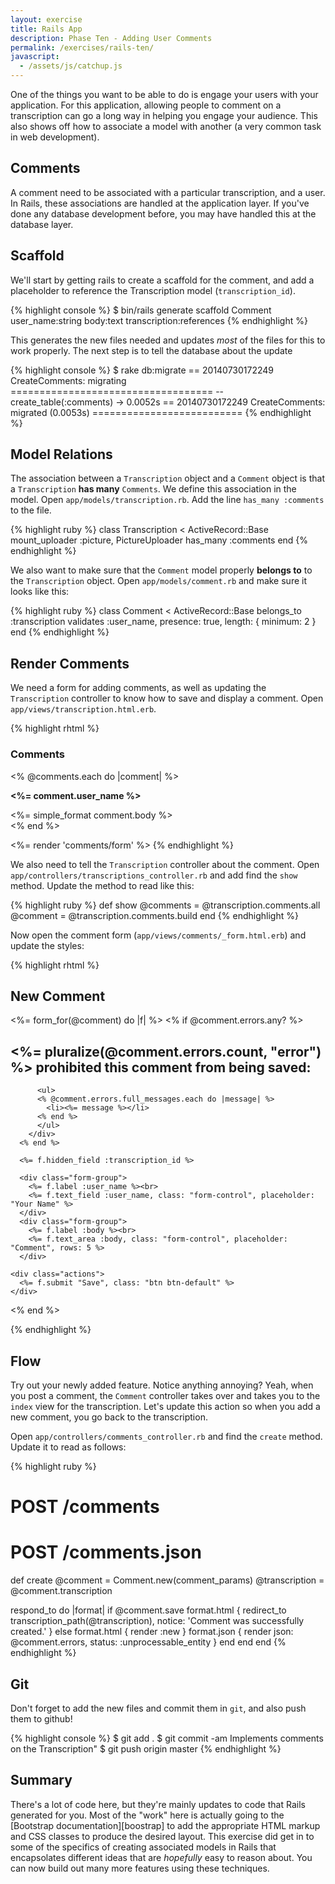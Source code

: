 ```yaml
---
layout: exercise
title: Rails App
description: Phase Ten - Adding User Comments
permalink: /exercises/rails-ten/
javascript:
  - /assets/js/catchup.js
---
```


One of the things you want to be able to do is engage your users with your
application. For this application, allowing people to comment on a
transcription can go a long way in helping you engage your audience. This also
shows off how to associate a model with another (a very common task in web
development).

## Comments

A comment need to be associated with a particular transcription, and a user. In
Rails, these associations are handled at the application layer. If you've done
any database development before, you may have handled this at the database
layer.

## Scaffold

We'll start by getting rails to create a scaffold for the comment, and add a
placeholder to reference the Transcription model (`transcription_id`).

{% highlight console %}
$ bin/rails generate scaffold Comment user_name:string body:text transcription:references
{% endhighlight %}

This generates the new files needed and updates *most* of the files for this to
work properly. The next step is to tell the database about the update

{% highlight console %}
$ rake db:migrate
== 20140730172249 CreateComments: migrating ===================================
-- create_table(:comments)
   -> 0.0052s
== 20140730172249 CreateComments: migrated (0.0053s) ==========================
{% endhighlight %}

## Model Relations

The association between a `Transcription` object and a `Comment` object is that
a `Transcription` **has many** `Comments`. We define this association in the
model. Open `app/models/transcription.rb`. Add the line `has_many :comments` to
the file.

{% highlight ruby %}
class Transcription < ActiveRecord::Base
  mount_uploader :picture, PictureUploader
  has_many :comments
end
{% endhighlight %}

We also want to make sure that the `Comment` model properly **belongs to** to
the `Transcription` object. Open `app/models/comment.rb` and make sure it looks
like this:

{% highlight ruby %}
class Comment < ActiveRecord::Base
  belongs_to :transcription
  validates :user_name, presence: true, length: { minimum: 2 }
end
{% endhighlight %}

## Render Comments

We need a form for adding comments, as well as updating the `Transcription`
controller to know how to save and display a comment. Open
`app/views/transcription.html.erb`.

{% highlight rhtml %}
<div class="row">
  <div class="col-md-12">
    <h3 class="page-header">Comments</h3>
  </div>
</div>

<% @comments.each do |comment| %>
<div class="row">
  <div class="md-col-10 col-md-offset-1">
    <div class="comment">
      <p><strong><%= comment.user_name %></strong></p>
      <%= simple_format comment.body %>
    </div>
  </div>
</div>
<% end %>

<%= render 'comments/form' %>
{% endhighlight %}

We also need to tell the `Transcription` controller about the comment. Open
`app/controllers/transcriptions_controller.rb` and add find the `show` method.
Update the method to read like this:

{% highlight ruby %}
def show
  @comments = @transcription.comments.all
  @comment = @transcription.comments.build
end
{% endhighlight %}

Now open the comment form (`app/views/comments/_form.html.erb`) and update the
styles:

{% highlight rhtml %}
<div class="row">
  <div class="md-col-12">
    <h2 class="page-header">New Comment</h2>
  </div>
</div>

<div class="row">
  <div class="md-col-4 col-md-offset-1">
    <%= form_for(@comment) do |f| %>
      <% if @comment.errors.any? %>
        <div id="error_explanation">
          <h2><%= pluralize(@comment.errors.count, "error") %> prohibited this comment from being saved:</h2>

          <ul>
          <% @comment.errors.full_messages.each do |message| %>
            <li><%= message %></li>
          <% end %>
          </ul>
        </div>
      <% end %>

      <%= f.hidden_field :transcription_id %>

      <div class="form-group">
        <%= f.label :user_name %><br>
        <%= f.text_field :user_name, class: "form-control", placeholder: "Your Name" %>
      </div>
      <div class="form-group">
        <%= f.label :body %><br>
        <%= f.text_area :body, class: "form-control", placeholder: "Comment", rows: 5 %>
      </div>

    <div class="actions">
      <%= f.submit "Save", class: "btn btn-default" %>
    </div>
  <% end %>
  </div>
</div>
{% endhighlight %}

## Flow
Try out your newly added feature. Notice anything annoying? Yeah, when you post
a comment, the `Comment` controller takes over and takes you to the `index`
view for the transcription. Let's update this action so when you add a new
comment, you go back to the transcription.

Open `app/controllers/comments_controller.rb` and find the `create` method.
Update it to read as follows:

{% highlight ruby %}
# POST /comments
# POST /comments.json
def create
  @comment = Comment.new(comment_params)
  @transcription = @comment.transcription

  respond_to do |format|
    if @comment.save
      format.html { redirect_to transcription_path(@transcription), notice: 'Comment was successfully created.' }
    else
      format.html { render :new }
      format.json { render json: @comment.errors, status: :unprocessable_entity }
    end
  end
end
{% endhighlight %}

## Git

Don't forget to add the new files and commit them in `git`, and also push them
to github!

{% highlight console %}
$ git add .
$ git commit -am Implements comments on the Transcription"
$ git push origin master
{% endhighlight %}


## Summary

There's a lot of code here, but they're mainly updates to code that Rails
generated for you. Most of the "work" here is actually going to the [Bootstrap
documentation][boostrap] to add the appropriate HTML markup and CSS classes to
produce the desired layout. This exercise did get in to some of the specifics
of creating associated models in Rails that encapsolates different ideas that
are *hopefully* easy to reason about. You can now build out many more features
using these techniques.



[bootstrap]: http://getbootstrap.com/css/

